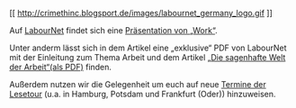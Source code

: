 [[ http://crimethinc.blogsport.de/images/labournet_germany_logo.gif ]]

Auf [LabourNet](http://www.labournet.de) findet sich eine [Präsentation von „Work“](http://www.labournet.de/politik/fetisch/jenseits/buch-von-crimethinc-work-kapitalismus-wirtschaft-widerstand).

Unter anderm lässt sich in dem Artikel eine „exklusive“ PDF von LabourNet mit der Einleitung zum Thema Arbeit und dem Artikel [„Die sagenhafte Welt der Arbeit“(als PDF)](http://www.labournet.de/wp-content/uploads/2014/08/work_arbeit.pdf) finden.

Außerdem nutzen wir die Gelegenheit um euch auf neue [Termine der Lesetour](http://crimethinc.blogsport.de/vortraege) (u.a. in Hamburg, Potsdam und Frankfurt (Oder)) hinzuweisen.
